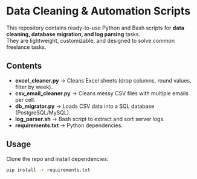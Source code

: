 # Data Cleaning & Automation Scripts

This repository contains ready-to-use Python and Bash scripts for
**data cleaning, database migration, and log parsing** tasks.  
They are lightweight, customizable, and designed to solve common freelance tasks.

## Contents
- **excel_cleaner.py** → Cleans Excel sheets (drop columns, round values, filter by week).
- **csv_email_cleaner.py** → Cleans messy CSV files with multiple emails per cell.
- **db_migrator.py** → Loads CSV data into a SQL database (PostgreSQL/MySQL).
- **log_parser.sh** → Bash script to extract and sort server logs.
- **requirements.txt** → Python dependencies.

## Usage
Clone the repo and install dependencies:
```bash
pip install -r requirements.txt
